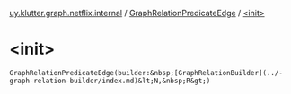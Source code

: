[uy.klutter.graph.netflix.internal](../index.md) / [GraphRelationPredicateEdge](index.md) / [&lt;init&gt;](.)


# &lt;init&gt;
`GraphRelationPredicateEdge(builder:&nbsp;[GraphRelationBuilder](../-graph-relation-builder/index.md)&lt;N,&nbsp;R&gt;)`


